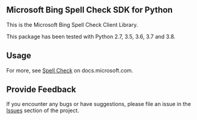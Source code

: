 <!-- Copyright (c) Microsoft Corporation.
 Licensed under the MIT License. -->
## Microsoft Bing Spell Check SDK for Python

This is the Microsoft Bing Spell Check Client Library.

This package has been tested with Python 2.7, 3.5, 3.6, 3.7 and 3.8.


## Usage

For more, see [Spell Check](https://docs.microsoft.com/en-us/bing/search-apis/bing-spell-check/overview)
on docs.microsoft.com.

## Provide Feedback

If you encounter any bugs or have suggestions, please file an issue in
the [Issues](https://github.com/microsoft/bing-search-sdk-for-python/issues)
section of the project.


